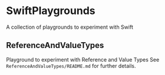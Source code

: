 # SwiftPlaygrounds
A collection of playgrounds to experiment with Swift

## ReferenceAndValueTypes
Playground to experiment with Reference and Value Types
See ```ReferenceAndValueTypes/README.md``` for further details.
